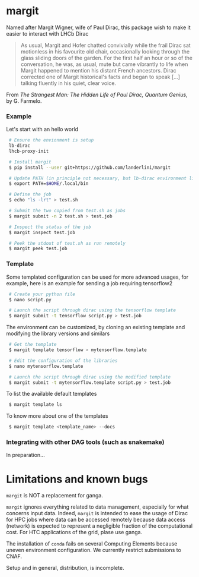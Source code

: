# margit
Named after Margit Wigner, wife of Paul Dirac, this package wish to make it easier to interact with LHCb Dirac

> As usual, Margit and Hofer chatted convivially while the 
  frail Dirac sat motionless in his favourite old chair, occasionally looking 
  through the glass sliding doors of the garden. For the first half an hour or 
  so of the conversation, he was, as usual, mute but came vibrantly to life when
  Margit happened to mention his distant French ancestors. Dirac corrected one of 
  Margit historical's facts and began to speak [...] talking fluently in his quiet,
  clear voice. 

From *The Strangest Man: The Hidden Life of Paul Dirac, Quantum Genius*, by G. Farmelo. 

### Example 
Let's start with an hello world

```bash 
 # Ensure the envionment is setup
 lb-dirac
 lhcb-proxy-init

 # Install margit
 $ pip install --user git+https://github.com/landerlini/margit

 # Update PATH (in principle not necessary, but lb-dirac environment likes it)
 $ export PATH=$HOME/.local/bin

 # Define the job
 $ echo "ls -lrt" > test.sh

 # Submit the two copied from test.sh as jobs
 $ margit submit -n 2 test.sh > test.job

 # Inspect the status of the job
 $ margit inspect test.job

 # Peek the stdout of test.sh as run remotely
 $ margit peek test.job 
```

### Template
Some templated configuration can be used for more 
advanced usages, for example, here is an example 
for sending a job requiring tensorflow2

```bash 
 # Create your python file
 $ nano script.py

 # Launch the script through dirac using the tensorflow template
 $ margit submit -t tensorflow script.py > test.job
```

The environment can be customized, by cloning an existing 
template and modifying the library versions and similars
```bash 
 # Get the template 
 $ margit template tensorflow > mytensorflow.template

 # Edit the configuration of the libraries
 $ nano mytensorflow.template

 # Launch the script through dirac using the modified template
 $ margit submit -t mytensorflow.template script.py > test.job
```

To list the available default templates
```bash
 $ margit template ls
```

To know more about one of the templates
```bash
 $ margit template <template_name> --docs
```


### Integrating with other DAG tools (such as snakemake)
In preparation... 


# Limitations and known bugs
`margit` is NOT a replacement for ganga. 

`margit` ignores everything related to data management, especially for what 
concerns input data. 
Indeed, `margit` is intended to ease the usage of Dirac for HPC jobs where data 
can be accessed remotely because data access (network) is expected to represent
a negligible fraction of the computational cost. 
For HTC applications of the grid, plase use ganga. 

The installation of `conda` fails on several Computing Elements because uneven
environment configuration. We currently restrict submissions to CNAF.

Setup and in general, distribution, is incomplete.
